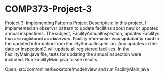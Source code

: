 # COMP373-Project-3
Project 3: Implementing Patterns
Project Description:
In this project, I implemented an observer pattern to update facilities about new or updated annual inspections. The subject, FacilityAnnualInspection, updates Facilitys that are registered as observers. FacilityInformation was updated to read in the updated information from FacilityAnnualInspection. Any updates in the date or inspectionID will update all registered facilities. In the FacilityMain.java file, tests for updating the annual inspection were included. Run FacilityMain.java to see results. 

Open: src/com/online/bookstore/model/view and run FacilityMain.java
